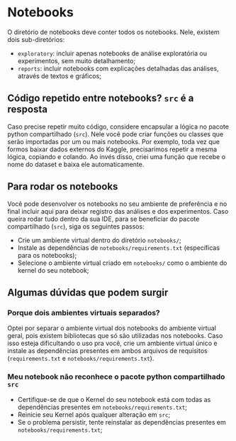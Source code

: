 # Notebooks
O diretório de notebooks deve conter todos os notebooks. Nele, existem dois sub-diretórios:
- `exploratory`: incluir apenas notebooks de análise exploratória ou experimentos, sem muito detalhamento;
- `reports`: incluir notebooks com explicações detalhadas das análises, através de textos e gráficos;

## Código repetido entre notebooks? `src` é a resposta
Caso precise repetir muito código, considere encapsular a lógica no pacote python compartilhado (`src`). Nele você pode criar funções ou classes que serão importadas por um ou mais notebooks. Por exemplo, toda vez que formos baixar dados externos do Kaggle, precisarímos repetir a mesma lógica, copiando e colando. Ao invés disso, criei uma função que recebe o nome do dataset e baixa ele automaticamente.

## Para rodar os notebooks
Você pode desenvolver os notebooks no seu ambiente de preferência e no final incluir aqui para deixar registro das análises e dos experimentos. Caso queira rodar tudo dentro da sua IDE, para se beneficiar do pacote compartilhado (`src`), siga os seguintes passos:
- Crie um ambiente virtual dentro do diretório `notebooks/`;
- Instale as dependências de `notebooks/requirements.txt` (específicas para os notebooks);
- Selecione o ambiente virtual criado em `notebooks/` como o ambiente do kernel do seu notebook;

## Algumas dúvidas que podem surgir

### Porque dois ambientes virtuais separados?
Optei por separar o ambiente virtual dos notebooks do ambiente virtual geral, pois existem bibliotecas que só são utilizadas nos notebooks. Caso isso esteja dificultando o uso pra você, crie um ambiente virtual único e instale as dependências presentes em ambos arquivos de requisitos (`requirements.txt` e `notebooks/requirements.txt`).

### Meu notebook não reconhece o pacote python compartilhado `src`
- Certifique-se de que o Kernel do seu notebook está com todas as dependências presentes em `notebooks/requirements.txt`;
- Reinicie seu Kernel após qualquer alteração em `src`;
- Se o problema persistir, tente reinstalar as dependências presentes em `notebooks/requirements.txt`;